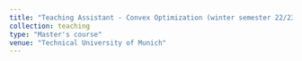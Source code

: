 ```yaml
---
title: "Teaching Assistant - Convex Optimization (winter semester 22/23)"
collection: teaching
type: "Master's course"
venue: "Technical University of Munich"
---
```


